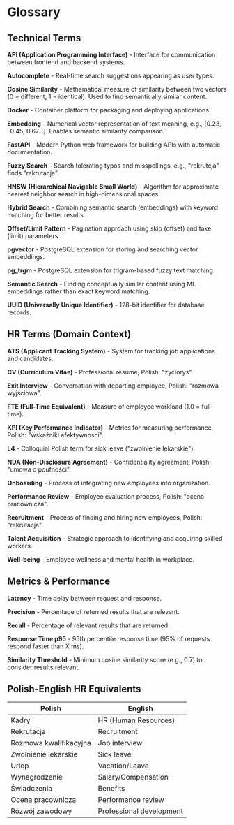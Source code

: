 # Glossary

## Technical Terms

**API (Application Programming Interface)** - Interface for communication between frontend and backend systems.

**Autocomplete** - Real-time search suggestions appearing as user types.

**Cosine Similarity** - Mathematical measure of similarity between two vectors (0 = different, 1 = identical). Used to find semantically similar content.

**Docker** - Container platform for packaging and deploying applications.

**Embedding** - Numerical vector representation of text meaning, e.g., [0.23, -0.45, 0.67...]. Enables semantic similarity comparison.

**FastAPI** - Modern Python web framework for building APIs with automatic documentation.

**Fuzzy Search** - Search tolerating typos and misspellings, e.g., "rekrutcja" finds "rekrutacja".

**HNSW (Hierarchical Navigable Small World)** - Algorithm for approximate nearest neighbor search in high-dimensional spaces.

**Hybrid Search** - Combining semantic search (embeddings) with keyword matching for better results.

**Offset/Limit Pattern** - Pagination approach using skip (offset) and take (limit) parameters.

**pgvector** - PostgreSQL extension for storing and searching vector embeddings.

**pg_trgm** - PostgreSQL extension for trigram-based fuzzy text matching.

**Semantic Search** - Finding conceptually similar content using ML embeddings rather than exact keyword matching.

**UUID (Universally Unique Identifier)** - 128-bit identifier for database records.

## HR Terms (Domain Context)

**ATS (Applicant Tracking System)** - System for tracking job applications and candidates.

**CV (Curriculum Vitae)** - Professional resume, Polish: "życiorys".

**Exit Interview** - Conversation with departing employee, Polish: "rozmowa wyjściowa".

**FTE (Full-Time Equivalent)** - Measure of employee workload (1.0 = full-time).

**KPI (Key Performance Indicator)** - Metrics for measuring performance, Polish: "wskaźniki efektywności".

**L4** - Colloquial Polish term for sick leave ("zwolnienie lekarskie").

**NDA (Non-Disclosure Agreement)** - Confidentiality agreement, Polish: "umowa o poufności".

**Onboarding** - Process of integrating new employees into organization.

**Performance Review** - Employee evaluation process, Polish: "ocena pracownicza".

**Recruitment** - Process of finding and hiring new employees, Polish: "rekrutacja".

**Talent Acquisition** - Strategic approach to identifying and acquiring skilled workers.

**Well-being** - Employee wellness and mental health in workplace.

## Metrics & Performance

**Latency** - Time delay between request and response.

**Precision** - Percentage of returned results that are relevant.

**Recall** - Percentage of relevant results that are returned.

**Response Time p95** - 95th percentile response time (95% of requests respond faster than X ms).

**Similarity Threshold** - Minimum cosine similarity score (e.g., 0.7) to consider results relevant.

## Polish-English HR Equivalents

| Polish | English |
|--------|---------|
| Kadry | HR (Human Resources) |
| Rekrutacja | Recruitment |
| Rozmowa kwalifikacyjna | Job interview |
| Zwolnienie lekarskie | Sick leave |
| Urlop | Vacation/Leave |
| Wynagrodzenie | Salary/Compensation |
| Świadczenia | Benefits |
| Ocena pracownicza | Performance review |
| Rozwój zawodowy | Professional development |
